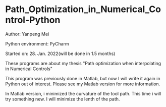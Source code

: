# Path_Optimization_in_Numerical_Control-Python

Author: Yanpeng Mei

Python environment: PyCharm

Started on: 28. Jan. 2022(will be done in 1.5 months)

These programs are about my thesis "Path optimization when interpolating in Numerical Controls"

This program was previously done in Matlab, but now I will write it again in Python out of interest. Please see my Matlab version for more information.

In Matlab version, i minimized the curvature of the tool path. This time i will try something new. I will minimize the lenth of the path.
